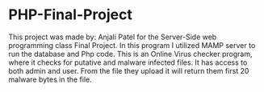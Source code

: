# PHP-Final-Project
This project was made by: Anjali Patel for the Server-Side web programming class Final Project.
In this program I utilized MAMP server to run the database and Php code. This is an Online Virus
checker program, where it checks for putative and malware infected files. It has access to both admin
and user. From the file they upload it will return them first 20 malware bytes in the file.
